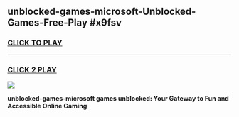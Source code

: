 
## unblocked-games-microsoft-Unblocked-Games-Free-Play #x9fsv
<h3>
<a href="https://us.freeplayer.one?title=unblocked-games-microsoft&ref=9M">CLICK TO PLAY</a></h3>
<hr>

<h3>
<a href="https://us.freeplayer.one?title=unblocked-games-microsoft&ref=9M">CLICK 2 PLAY</a>
  
</h3>

<a href="https://us.freeplayer.one?title=unblocked-games-microsoft&ref=9M"><img src="https://clearcache.store/games.png"></a>


**unblocked-games-microsoft games unblocked: Your Gateway to Fun and Accessible Online Gaming**
